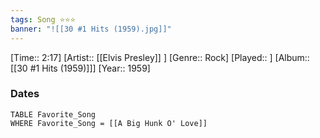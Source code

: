 ```yaml
---
tags: Song ⭐⭐⭐ 
banner: "![[30 #1 Hits (1959).jpg]]"
---
```

[Time:: 2:17]
[Artist:: [[Elvis Presley]] ]
[Genre:: Rock]
[Played:: ]
[Album:: [[30 #1 Hits (1959)]]]
[Year:: 1959]
### Dates
````dataview
TABLE Favorite_Song
WHERE Favorite_Song = [[A Big Hunk O' Love]]
````